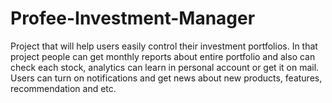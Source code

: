 # Profee-Investment-Manager
Project that will help users easily control their investment portfolios. In that project people can get monthly reports about entire portfolio and also can check each stock, analytics can learn in personal account or get it on mail. Users can turn on notifications and get news about new products, features, recommendation and etc.
